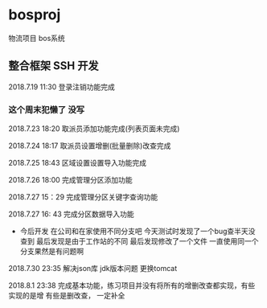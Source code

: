 # bosproj
物流项目 bos系统
## 整合框架 SSH 开发

2018.7.19 11:30 登录注销功能完成

### 这个周末犯懒了 没写

2018.7.23 18:20 取派员添加功能完成(列表页面未完成)

2018.7.24 18:17 取派员设置增删(批量删除)改查完成

2018.7.25 18:43 区域设置设置导入功能完成

2018.7.26 18:00 完成管理分区添加功能    

2018.7.27 15：29 完成管理分区关键字查询功能

2018.7.27 16: 43 完成分区数据导入功能
* 今后开发 在公司和在家使用不同分支吧 今天测试时发现了一个bug查半天没查到 最后发现是由于工作站的不同 最后发现修改了一个文件 一直使用同一个分支果然是有问题啊



2018.7.30 23:35 解决json库 jdk版本问题 更换tomcat

2018.8.1 23:38 完成基本功能，练习项目并没有将所有的增删改查都实现，有些实现的是增 有些是删改查，
一定补全